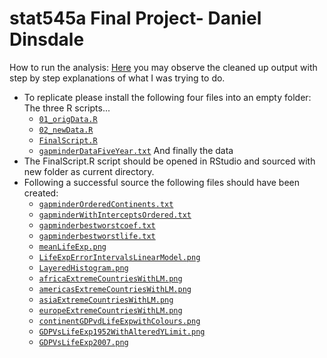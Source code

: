 stat545a Final Project- Daniel Dinsdale
===============================
How to run the analysis:
[Here](http://rpubs.com/danieldinsdale/stat545a-2013-hw06_dinsdale-dan) you may observe the cleaned up output with step by step explanations of what I was trying to do. 

* To replicate please install the following four files into an empty folder:
The three R scripts...
	- [`01_origData.R`](https://raw.github.com/danieldinsdale/stat545a-2013-hw06_dinsdale-dan/master/01_origData.R)
	- [`02_newData.R`](https://raw.github.com/danieldinsdale/stat545a-2013-hw06_dinsdale-dan/master/02_newData.R)
	- [`FinalScript.R`](https://raw.github.com/danieldinsdale/stat545a-2013-hw06_dinsdale-dan/master/FinalScript.R)
	- [`gapminderDataFiveYear.txt`](https://raw.github.com/danieldinsdale/stat545a-2013-hw06_dinsdale-dan/master/gapminderDataFiveYear.txt) And finally the data
* The FinalScript.R script should be opened in RStudio and sourced with new folder as current directory.
* Following a successful source the following files should have been created:
	- [`gapminderOrderedContinents.txt`](https://raw.github.com/danieldinsdale/stat545a-2013-hw06_dinsdale-dan/master/gapminderOrderedContinents.txt)
	- [`gapminderWithInterceptsOrdered.txt`](https://raw.github.com/danieldinsdale/stat545a-2013-hw06_dinsdale-dan/master/gapminderWithInterceptsOrdered.txt)
	- [`gapminderbestworstcoef.txt`](https://raw.github.com/danieldinsdale/stat545a-2013-hw06_dinsdale-dan/master/gapminderbestworstcoef.txt)
	- [`gapminderbestworstlife.txt`](https://raw.github.com/danieldinsdale/stat545a-2013-hw06_dinsdale-dan/master/gapminderbestworstlife.txt)
	- [`meanLifeExp.png`](https://raw.github.com/danieldinsdale/stat545a-2013-hw06_dinsdale-dan/master/Images/meanLifeExp.png)
	- [`LifeExpErrorIntervalsLinearModel.png`](https://raw.github.com/danieldinsdale/stat545a-2013-hw06_dinsdale-dan/master/Images/LifeExpErrorIntervalsLinearModel.png)	
	- [`LayeredHistogram.png`](https://raw.github.com/danieldinsdale/stat545a-2013-hw06_dinsdale-dan/master/Images/LayeredHistogram.png)
	- [`africaExtremeCountriesWithLM.png`](https://raw.github.com/danieldinsdale/stat545a-2013-hw06_dinsdale-dan/master/Images/africaExtremeCountriesWithLM.png)
	- [`americasExtremeCountriesWithLM.png`](https://raw.github.com/danieldinsdale/stat545a-2013-hw06_dinsdale-dan/master/Images/americasExtremeCountriesWithLM.png)
	- [`asiaExtremeCountriesWithLM.png`](https://raw.github.com/danieldinsdale/stat545a-2013-hw06_dinsdale-dan/master/Images/asiaExtremeCountriesWithLM.png)
	- [`europeExtremeCountriesWithLM.png`](https://raw.github.com/danieldinsdale/stat545a-2013-hw06_dinsdale-dan/master/Images/europeExtremeCountriesWithLM.png)
	- [`continentGDPvdLifeExpwithColours.png`](https://raw.github.com/danieldinsdale/stat545a-2013-hw06_dinsdale-dan/master/Images/continentGDPvdLifeExpwithColours.png)
	- [`GDPVsLifeExp1952WithAlteredYLimit.png`](https://raw.github.com/danieldinsdale/stat545a-2013-hw06_dinsdale-dan/master/Images/GDPVsLifeExp1952WithAlteredYLimit.png)
	- [`GDPVsLifeExp2007.png`](https://raw.github.com/danieldinsdale/stat545a-2013-hw06_dinsdale-dan/master/Images/GDPVsLifeExp2007.png)
